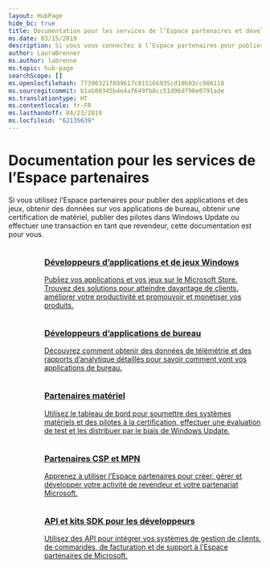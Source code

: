```yaml
---
layout: HubPage
hide_bc: true
title: Documentation pour les services de l’Espace partenaires et développeurs
ms.date: 03/15/2019
description: Si vous vous connectez à l’Espace partenaires pour publier des applications, obtenir des données sur vos applications de bureau, obtenir une certification de matériel, publier des pilotes dans Windows Update ou effectuer une transaction en tant que revendeur, cette documentation est pour vous.
author: LauraBrenner
ms.author: labrenne
ms.topic: hub-page
searchScope: []
ms.openlocfilehash: 77390321f899617c815166935cd10b93cc986118
ms.sourcegitcommit: b1ab80345b4e4af649fb8cc51d96d798e0791ade
ms.translationtype: HT
ms.contentlocale: fr-FR
ms.lasthandoff: 04/23/2019
ms.locfileid: "62135639"
---
```

<div id="main" class="v2">
    <div class="container">
        <h1>Documentation pour les services de l’Espace partenaires</h1>
        <p>Si vous utilisez l’Espace partenaires pour publier des applications et des jeux, obtenir des données sur vos applications de bureau, obtenir une certification de matériel, publier des pilotes dans Windows Update ou effectuer une transaction en tant que revendeur, cette documentation est pour vous.</p>
        <ul class="pivots" style="list-style:none;margin:0;">
            <li>
                <a href="#products"></a>
                <ul id="products" style="list-style:none;margin:0;">
                    <li>
                        <a href="#products1"></a>
                        <ul id="products1" class="cardsC cols cols3" style="list-style:none;margin:0;">
                            <li>
                                <a href="https://docs.microsoft.com/windows/uwp/publish/">
                                    <div class="cardSize">
                                        <div class="cardPadding">
                                            <div class="card">
                                                <div class="cardImageOuter">
                                                    <div class="cardImage bgdAccent1">
                                                        <img alt="" src="https://docs.microsoft.com/media/hubs/windows/win_hardware-dev-2.svg" data-linktype="external">
                                                    </div>
                                                </div>
                                                <div class="cardText">
                                                    <h3>Développeurs d’applications et de jeux Windows</h3>
                                                    <p>Publiez vos applications et vos jeux sur le Microsoft Store. Trouvez des solutions pour atteindre davantage de clients, améliorer votre productivité et promouvoir et monétiser vos produits.</p>
                                                </div>
                                            </div>
                                        </div>
                                    </div>
                                </a>
                            </li>
                            <li>
                                <a href="https://msdn.microsoft.com/library/windows/desktop/mt826504(v=vs.85).aspx">
                                    <div class="cardSize">
                                        <div class="cardPadding">
                                            <div class="card">
                                                <div class="cardImageOuter">
                                                    <div class="cardImage bgdAccent1">
                                                        <img alt="" src="https://docs.microsoft.com/media/illustrations/sql-analytics-service.svg" data-linktype="external">
                                                    </div>
                                                </div>
                                                <div class="cardText">
                                                    <h3>Développeurs d’applications de bureau</h3>
                                                    <p>Découvrez comment obtenir des données de télémétrie et des rapports d’analytique détaillés pour savoir comment vont vos applications de bureau.</p>
                                                </div>
                                            </div>
                                        </div>
                                    </div>
                                </a>
                            </li>
                            <li>
                                <a href="https://docs.microsoft.com/windows-hardware/drivers/dashboard/">
                                    <div class="cardSize">
                                        <div class="cardPadding">
                                            <div class="card">
                                                <div class="cardImageOuter">
                                                    <div class="cardImage bgdAccent1">
                                                        <img alt="" src="https://docs.microsoft.com/media/hubs/systemcenter/system-center-configuration.svg" data-linktype="external">
                                                    </div>
                                                </div>
                                                <div class="cardText">
                                                    <h3>Partenaires matériel</h3>
                                                    <p>Utilisez le tableau de bord pour soumettre des systèmes matériels et des pilotes à la certification, effectuer une évaluation de test et les distribuer par le biais de Windows Update.</p>
                                                </div>
                                            </div>
                                        </div>
                                    </div>
                                </a>
                            </li>
                            <li>
                                <a href="/partner-center/">
                                    <div class="cardSize">
                                        <div class="cardPadding">
                                            <div class="card">
                                                <div class="cardImageOuter">
                                                    <div class="cardImage bgdAccent1">
                                                        <img alt="" src="https://docs.microsoft.com/media/hubs/ems/ems_device-app-mgmt-1.svg" data-linktype="external">
                                                    </div>
                                                </div>
                                                <div class="cardText">
                                                    <h3>Partenaires CSP et MPN</h3>
                                                    <p>Apprenez à utiliser l’Espace partenaires pour créer, gérer et développer votre activité de revendeur et votre partenariat Microsoft.</p>
                                                </div>
                                            </div>
                                        </div>
                                    </div>
                                </a>
                            </li>
                            <li>
                                <a href="/partner-center/develop/">
                                    <div class="cardSize">
                                        <div class="cardPadding">
                                            <div class="card">
                                                <div class="cardImageOuter">
                                                    <div class="cardImage bgdAccent1">
                                                        <img alt="" src="https://docs.microsoft.com/azure/media/index/azure_fundamentals.svg" data-linktype="external">
                                                    </div>
                                                </div>
                                                <div class="cardText">
                                                    <h3>API et kits SDK pour les développeurs</h3>
                                                    <p>Utilisez des API pour intégrer vos systèmes de gestion de clients, de commandes, de facturation et de support à l’Espace partenaires de Microsoft.</p>
                                                </div>
                                            </div>
                                        </div>
                                    </div>
                                </a>
                            </li>
                        </ul>
                    </li>
                </ul>
            </li>
        </ul>
    </div>
</div>